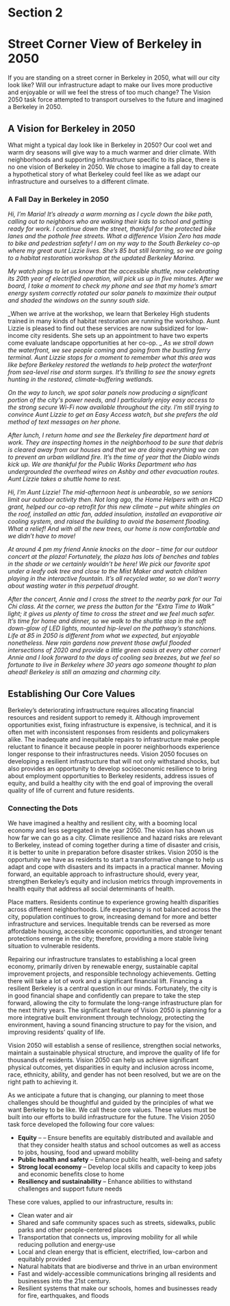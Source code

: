 # Section 2
# Street Corner View of Berkeley in 2050

If you are standing on a street corner in Berkeley in 2050, what will our city look like? Will our infrastructure adapt to make our lives more productive and enjoyable or will we feel the stress of too much change? The Vision 2050 task force attempted to transport ourselves to the future and imagined a Berkeley in 2050.

## A Vision for Berkeley in 2050
What might a typical day look like in Berkeley in 2050? Our cool wet and warm dry seasons will give way to a much warmer and drier climate. With neighborhoods and supporting infrastructure specific to its place, there is no one vision of Berkeley in 2050. We chose to imagine a fall day to create a hypothetical story of what Berkeley could feel like as we adapt our infrastructure and ourselves to a different climate.

### A Fall Day in Berkeley in 2050

_Hi, I’m Maria! It’s already a warm morning as I cycle down the bike path, calling out to neighbors who are walking their kids to school and getting ready for work. I continue down the street, thankful for the protected bike lanes and the pothole free streets. What a difference Vision Zero has made to bike and pedestrian safety! I am on my way to the South Berkeley co-op where my great aunt Lizzie lives. She’s 85 but still learning, so we are going to a habitat restoration workshop at the updated Berkeley Marina._

_My watch pings to let us know that the accessible shuttle, now celebrating its 20th year of electrified operation, will pick us up in five minutes.  After we board, I take a moment to check my phone and see that my home’s smart energy system correctly rotated our solar panels to maximize their output and shaded the windows on the sunny south side._

_When we arrive at the workshop, we learn that Berkeley High students trained in many kinds of habitat restoration are running the workshop.  Aunt Lizzie is pleased to find out these services are now subsidized for low-income city residents. She sets up an appointment to have two experts come evaluate landscape opportunities at her co-op.
_
_As we stroll down the waterfront, we see people coming and going from the bustling ferry terminal. Aunt Lizzie stops for a moment to remember what this area was like before Berkeley restored the wetlands to help protect the waterfront from sea-level rise and storm surges. It’s thrilling to see the snowy egrets hunting in the restored, climate-buffering wetlands._

_On the way to lunch, we spot solar panels now producing a significant portion of the city's power needs, and I particularly enjoy easy access to the strong secure Wi-Fi now available throughout the city. I’m still trying to convince Aunt Lizzie to get an Easy Access watch, but she prefers the old method of text messages on her phone._

_After lunch, I return home and see the Berkeley fire department hard at work. They are inspecting homes in the neighborhood to be sure that debris is cleared away from our houses and that we are doing everything we can to prevent an urban wildland fire. It’s the time of year that the Diablo winds kick up. We are thankful for the Public Works Department who has undergrounded the overhead wires on Ashby and other evacuation routes.  Aunt Lizzie takes a shuttle home to rest._

_Hi, I’m Aunt Lizzie!  The mid-afternoon heat is unbearable, so we seniors limit our outdoor activity then. Not long ago, the Home Helpers with an HCD grant, helped our co-op retrofit for this new climate – put white shingles on the roof, installed an attic fan, added insulation, installed an evaporative air cooling system, and raised the building to avoid the basement flooding.  What a relief!  And with all the new trees, our home is now comfortable and we didn’t have to move!_

_At around 4 pm my friend Annie knocks on the door – time for our outdoor concert at the plaza! Fortunately, the plaza has lots of benches and tables in the shade or we certainly wouldn’t be here!  We pick our favorite spot under a leafy oak tree and close to the Mist Maker and watch children playing in the interactive fountain.  It’s all recycled water, so we don’t worry about wasting water in this perpetual drought._

_After the concert, Annie and I cross the street to the nearby park for our Tai Chi class. At the corner, we press the button for the “Extra Time to Walk” light; it gives us plenty of time to cross the street and we feel much safer. It’s time for home and dinner, so we walk to the shuttle stop in the soft down-glow of LED lights, mounted hip-level on the pathway’s stanchions.  Life at 85 in 2050 is different from what we expected, but enjoyable nonetheless.   New rain gardens now prevent those awful flooded intersections of 2020 and provide a little green oasis at every other corner! Annie and I look forward to the days of cooling sea breezes, but we feel so fortunate to live in Berkeley where 30 years ago someone thought to plan ahead!  Berkeley is still an amazing and charming city._




## Establishing Our Core Values

Berkeley’s deteriorating infrastructure requires allocating financial resources and resident support to remedy it. Although improvement opportunities exist, fixing infrastructure is expensive, is technical, and it is often met with inconsistent responses from residents and policymakers alike. The inadequate and inequitable repairs to infrastructure make people reluctant to finance it because people in poorer neighborhoods experience longer response to their infrastructures needs. Vision 2050 focuses on developing a resilient infrastructure that will not only withstand shocks, but also provides an opportunity to develop socioeconomic resilience to bring about employment opportunities to Berkeley residents, address issues of equity, and build a healthy city with the end goal of improving the overall quality of life of current and future residents.

### Connecting the Dots

We have imagined a healthy and resilient city, with a booming local economy and less segregated in the year 2050. The vision has shown us how far we can go as a city. Climate resilience and hazard risks are relevant to Berkeley, instead of coming together during a time of disaster and crisis, it is better to unite in preparation before disaster strikes. Vision 2050 is the opportunity we have as residents to start a transformative change to help us adapt and cope with disasters and its impacts in a practical manner.  Moving forward, an equitable approach to infrastructure should, every year, strengthen Berkeley’s equity and inclusion metrics through improvements in health equity that address all social determinants of health.

Place matters. Residents continue to experience growing health disparities across different neighborhoods. Life expectancy is not balanced across the city, population continues to grow, increasing demand for more and better infrastructure and services. Inequitable trends can be reversed as more affordable housing, accessible economic opportunities, and stronger tenant protections emerge in the city; therefore, providing a more stable living situation to vulnerable residents.

Repairing our infrastructure translates to establishing a local green economy, primarily driven by renewable energy, sustainable capital improvement projects, and responsible technology achievements. Getting there will take a lot of work and a significant financial lift. Financing a resilient Berkeley is a central question in our minds. Fortunately, the city is in good financial shape and confidently can prepare to take the step forward, allowing the city to formulate the long-range infrastructure plan for the next thirty years. The significant feature of Vision 2050 is planning for a more integrative built environment through technology, protecting the environment, having a sound financing structure to pay for the vision, and improving residents’ quality of life.

Vision 2050 will establish a sense of resilience, strengthen social networks, maintain a sustainable physical structure, and improve the quality of life for thousands of residents. Vision 2050 can help us achieve significant physical outcomes, yet disparities in equity and inclusion across income, race, ethnicity, ability, and gender has not been resolved, but we are on the right path to achieving it.

As we anticipate a future that is changing, our planning to meet those challenges should be thoughtful and guided by the principles of what we want Berkeley to be like. We call these core values. These values must be built into our efforts to build infrastructure for the future. The Vision 2050 task force developed the following four core values:

- **Equity** – – Ensure benefits are equitably distributed and available and that they consider health status and school outcomes as well as access to jobs, housing, food and upward mobility
- **Public health and safety** – Enhance public health, well-being and safety
- **Strong local economy** – Develop local skills and capacity to keep jobs and economic benefits close to home
- **Resiliency and sustainability** – Enhance abilities to withstand challenges and support future needs

These core values, applied to our infrastructure, results in:

- Clean water and air
- Shared and safe community spaces such as streets, sidewalks, public parks and other people-centered places
- Transportation that connects us, improving mobility for all while reducing pollution and energy-use
- Local and clean energy that is efficient, electrified, low-carbon and equitably provided
- Natural habitats that are biodiverse and thrive in an urban environment
- Fast and widely-accessible communications bringing all residents and businesses into the 21st century.
- Resilient systems that make our schools, homes and businesses ready for fire, earthquakes, and floods
